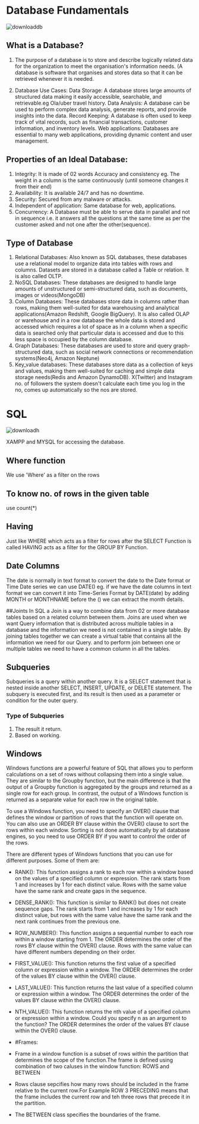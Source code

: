 # Database Fundamentals
![downloaddb](https://github.com/ShubhamSingh-9/SQL/assets/111279439/f0a925cc-d4e2-4713-bff7-79b8ee063d77)


## What is a Database?
1) The purpose of a database is to store and describe logically related data for the organization to meet the organisation's information needs.
(A database is software that organises and stores data so that it can be retrieved whenever it is needed.

2) Database Use Cases:
   Data Storage: A database stores large amounts of structured data making it easily accessible, searchable, and retrievable.eg Ola/uber travel history.
   Data Analysis: A database can be used to perform complex data analysis, generate reports, and provide insights into the data.
   Record Keeping: A database is often used to keep track of vital records, such as financial transactions, customer information, and inventory levels.
   Web applications: Databases are essential to many web applications, providing dynamic content and user management.

## Properties of an Ideal Database:
1. Integrity: It is made of 02 words Accuracy and consistency eg. The weight in a column is the same continuously (until someone changes it from their end)
2. Availability: It is available 24/7 and has no downtime.
3. Security: Secured from any malware or attacks.
4. Independent of application: Same database for web, applications.
5. Concurrency: A Database must be able to serve data in parallel and not in sequence i.e. it answers all the questions at the same time as per the customer asked and not one after the other(sequence).


## Type of Database
1. Relational Databases: Also known as SQL databases, these databases use a relational model to organize data into tables with rows and columns.
   Datasets are stored in a database called a Table or relation. It is also called OLTP.
2. NoSQL Databases: These databases are designed to handle large amounts of unstructured or semi-structured data, such as documents, images or videos(MongoDB)
3. Column Databases: These databases store data in columns rather than rows, making them well-suited for data warehousing and analytical applications(Amazon Redshift, Google BigQuery). It is also called OLAP or warehouse and in a row database the whole data is stored and accessed which requires a lot of space as in a column when a specific data is searched only that particular data is accessed and due to this less space is occupied by the column database.
4. Graph Databases: These databases are used to store and query graph-structured data, such as social network connections or recommendation systems(Neo4j, Amazon Neptune) 
5. Key_value databases: These databases store data as a collection of keys and values, making them well-suited for caching and simple data storage needs(Redis and Amazon DynamoDB). X(Twitter) and Instagram no. of followers the system doesn't calculate each time you log in the no, comes up automatically so the nos are stored.


# SQL
![downloadh](https://github.com/ShubhamSingh-9/SQL/assets/111279439/10104bc7-98c6-46ae-b4ed-3715943d56fe)

XAMPP and MYSQL for accessing the database.

## Where function
We use 'Where' as a filter on the rows 

## To know no. of rows in the given table
use count(*) 

## Having
Just like WHERE which acts as a filter for rows after the SELECT Function is called HAVING acts as a filter for the GROUP BY Function.

## Date Columns
The date is normally in text format to convert the date to the Date format or Time Date series we can use DATE()
eg. if we have the date columns in text format we can convert it into Time-Series Format by DATE(date) by adding MONTH or MONTHNAME before the () we can extract the month details.


##Joints
In SQL a Join is a way to combine data from 02 or more database tables based on a related column between them. Joins are used when we want Query information that is distributed across multiple tables in a database and the information we need is not contained in a single table. By joining tables together we can create a virtual table that contains all the information we need for our Query. and to perform join between one or multiple tables we need to have a common column in all the tables.


## Subqueries
Subqueries is a query within another query. It is a SELECT statement that is nested inside another SELECT, INSERT, UPDATE, or DELETE statement. The subquery is executed first, and its result is then used as a parameter or condition for the outer query.

### Type of Subqueries
1. The result it return.
2. Based on working.

## Windows
Windows functions are a powerful feature of SQL that allows you to perform calculations on a set of rows without collapsing them into a single value. They are similar to the Groupby function, but the main difference is that the output of a Groupby function is aggregated by the groups and returned as a single row for each group. In contrast, the output of a Windows function is returned as a separate value for each row in the original table.

To use a Windows function, you need to specify an OVER() clause that defines the window or partition of rows that the function will operate on. You can also use an ORDER BY clause within the OVER() clause to sort the rows within each window. Sorting is not done automatically by all database engines, so you need to use ORDER BY if you want to control the order of the rows.

There are different types of Windows functions that you can use for different purposes. Some of them are:

- RANK(): This function assigns a rank to each row within a window based on the values of a specified column or expression. The rank starts from 1 and increases by 1 for each distinct value. Rows with the same value have the same rank and create gaps in the sequence.
- DENSE_RANK(): This function is similar to RANK() but does not create sequence gaps. The rank starts from 1 and increases by 1 for each distinct value, but rows with the same value have the same rank and the next rank continues from the previous one.
- ROW_NUMBER(): This function assigns a sequential number to each row within a window starting from 1. The ORDER determines the order of the rows BY clause within the OVER() clause. Rows with the same value can have different numbers depending on their order.
- FIRST_VALUE(): This function returns the first value of a specified column or expression within a window. The ORDER determines the order of the values BY clause within the OVER() clause.
- LAST_VALUE(): This function returns the last value of a specified column or expression within a window. The ORDER determines the order of the values BY clause within the OVER() clause.
- NTH_VALUE(): This function returns the nth value of a specified column or expression within a window. Could you specify n as an argument to the function? The ORDER determines the order of the values BY clause within the OVER() clause.

- #Frames:
- Frame in a window function is a subset of rows within the partition that determines the scope of the function.The frame is defined using combination of two caluses in the window function: ROWS and BETWEEN
- Rows clause sepcifies how many rows should be included in the frame relative to the current row.For Example ROW 3 PRECEDING means that the frame includes the current row and teh three rows that precede it in the partition.
- The BETWEEN class specifies the boundaries of the frame.

